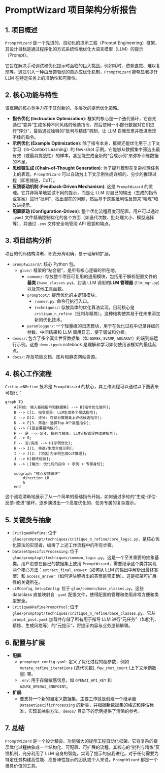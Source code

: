 # PromptWizard 项目架构分析报告

## 1. 项目概述

`PromptWizard` 是一个先进的、自动化的提示工程（Prompt Engineering）框架，其设计目标是通过程序化的方式系统性地优化大语言模型（LLM）的提示（Prompt）。

它旨在解决手动调试和优化提示时面临的巨大挑战，例如耗时、依赖直觉、难以复现等。通过引入一种由反馈驱动的自适应优化机制，`PromptWizard` 能够显著提升 LLM 在特定任务上的准确性和可靠性。

## 2. 核心功能与特性

该框架的核心竞争力在于其创新的、多层次的提示优化策略。

*   **指令优化 (Instruction Optimization)**: 框架的核心是一个迭代循环，它首先通过“变异”生成多种不同风格的候选指令，然后使用一小部分数据对它们进行“评分”，最后通过独特的“批判与精炼”机制，让 LLM 自我反思并改进表现不佳的指令。
*   **示例优化 (Example Optimization)**: 除了指令本身，框架还能优化用于上下文学习（In-Context Learning）的 few-shot 示例。它能够从数据集中筛选出最有效（或最具挑战性）的样本，甚至能生成全新的“合成示例”来弥补训练数据的不足。
*   **思维链生成 (Chain-of-Thought Generation)**: 为了提升模型在复杂推理任务上的表现，`PromptWizard` 可以自动为上下文示例生成详细的、分步的推理过程（即思维链，CoT）。
*   **反馈驱动机制 (Feedback-Driven Mechanism)**: 这是 `PromptWizard` 的灵魂。它并非简单地尝试不同的提示，而是让 LLM 对自己的输出（生成的指令或答案）进行“批判”，找出潜在的问题，然后基于这些批判性反馈来“精炼”和改进提示。
*   **配置驱动 (Configuration-Driven)**: 整个优化流程高度可配置。用户可以通过 `.yaml` 文件精确控制优化的各个方面（如迭代次数、批处理大小、模型选择等），并通过 `.env` 文件安全地管理 API 密钥和端点。

## 3. 项目结构分析

项目的代码结构清晰，职责分离明确，易于理解和扩展。

*   `promptwizard/`: 核心 Python 包。
    *   `glue/`: 框架的“粘合层”，是所有核心逻辑的所在地。
        *   `common/`: 存放整个项目可复用的通用模块，包括用于解析配置文件的**基类** (`base_classes.py`)、封装 LLM 调用的**LLM 管理器** (`llm_mgr.py`) 以及其他工具函数。
        *   `promptopt/`: 提示优化的主逻辑模块。
            *   `runner.py`: 命令行执行入口。
            *   `techniques/`: 存放具体的优化算法实现。目前核心是 `critique_n_refine`（批判与精炼）。这种结构使其易于在未来添加新的优化技术。
        *   `paramlogger/`: 一个轻量级的日志模块，用于在优化过程中记录详细的参数、中间结果和 LLM 调用日志，便于调试和分析。
*   `demos/`: 包含了多个真实世界数据集（如 `GSM8k`, `SVAMP`, `AQUARAT`）的端到端运行示例。这些 `demo.ipynb` notebook 是理解和学习如何使用该框架的最佳起点。
*   `docs/`: 存放项目文档、图片和静态网站资源。

## 4. 核心工作流程

`CritiqueNRefine` 技术是 `PromptWizard` 的核心，其工作流程可以通过以下图表来可视化：

```mermaid
graph TD
    A[开始: 输入基础指令和数据集] --> B{指令优化循环};
    B --> C[1. 指令变异: LLM生成多个候选指令];
    C --> D[2. 评分: 在部分数据集上评估候选指令];
    D --> E[3. 筛选: 选择Top-N个最佳指令];
    E --> F{是否需要精炼?};
    F -- 是 --> G[4. 批判与精炼: LLM分析错误并改进指令];
    G --> B;
    F -- 否/完成 --> H{示例优化};
    H --> I[1. 筛选/生成合成示例];
    I --> J[2. (可选)为示例生成CoT推理];
    J --> K[最终组装];
    K --> L[输出: 优化后的指令 + 示例 + 专家身份];

    subgraph "核心反馈循环"
        direction LR
        G
    end
```

这个流程清晰地展示了从一个简单的基础指令开始，如何通过多轮的“生成-评估-反馈-改进”循环，逐步演进出一个高度优化的、任务专属的复杂提示。

## 5. 关键类与抽象

*   `CritiqueNRefine`: 位于 `glue/promptopt/techniques/critique_n_refine/core_logic.py`，是核心优化算法的实现者，编排了上述工作流程中的所有步骤。
*   `DatasetSpecificProcessing`: 位于 `glue/promptopt/techniques/common_logic.py`。这是一个至关重要的抽象基类。用户若想在自己的数据集上使用 `PromptWizard`，需要继承这个类并实现两个核心方法：`extract_final_answer`（如何从 LLM 的输出中解析出最终答案）和 `access_answer`（如何评估解析出的答案是否正确）。这是框架可扩展性的关键所在。
*   `LLMConfig`, `SetupConfig`: 位于 `glue/common/base_classes.py`。这些 dataclass 直接映射自 `.yaml` 配置文件，使得配置的管理和使用非常方便和类型安全。
*   `CritiqueNRefinePromptPool`: 位于 `glue/promptopt/techniques/critique_n_refine/base_classes.py`。它从 `prompt_pool.yaml` 加载并存储了所有用于指导 LLM 进行“元任务”（如批判、精炼、生成风格等）的“元提示”，将提示内容与业务逻辑解耦。

## 6. 配置与扩展

*   **配置**:
    *   `promptopt_config.yaml`: 定义了优化过程的超参数，例如 `mutate_refine_iterations` (迭代次数), `few_shot_count` (上下文示例数量) 等。
    *   `.env`: 用于存储敏感信息，如 `OPENAI_API_KEY` 和 `AZURE_OPENAI_ENDPOINT`。
*   **扩展**:
    *   要支持一个新的自定义数据集，主要工作就是创建一个继承自 `DatasetSpecificProcessing` 的新类，并根据新数据集的格式和评估标准，实现其抽象方法。`demos/` 目录下的示例提供了清晰的参考。

## 7. 总结

`PromptWizard` 是一个设计精良、功能强大的提示工程自动化框架。它将复杂的提示优化过程抽象成一个结构化、可配置、可扩展的流程。其核心的“批判与精炼”反馈机制，充分利用了 LLM 自身的智能，实现了提示的自我进化。对于任何需要为特定任务构建高性能、高鲁棒性提示的团队或个人来说，`PromptWizard` 都是一个极具价值的工具。